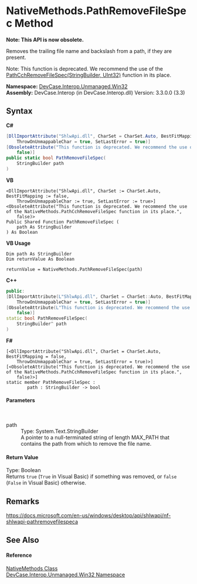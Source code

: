 # NativeMethods.PathRemoveFileSpec Method 
 

**Note: This API is now obsolete.**

Removes the trailing file name and backslash from a path, if they are present. 

 Note: This function is deprecated. We recommend the use of the <a href="M_DevCase_Interop_Unmanaged_Win32_NativeMethods_PathCchRemoveFileSpec">PathCchRemoveFileSpec(StringBuilder, UInt32)</a> function in its place.

**Namespace:**&nbsp;<a href="N_DevCase_Interop_Unmanaged_Win32">DevCase.Interop.Unmanaged.Win32</a><br />**Assembly:**&nbsp;DevCase.Interop (in DevCase.Interop.dll) Version: 3.3.0.0 (3.3)

## Syntax

**C#**<br />
``` C#
[DllImportAttribute("ShlwApi.dll", CharSet = CharSet.Auto, BestFitMapping = false, 
	ThrowOnUnmappableChar = true, SetLastError = true)]
[ObsoleteAttribute("This function is deprecated. We recommend the use of the NativeMethods.PathCchRemoveFileSpec function in its place.", 
	false)]
public static bool PathRemoveFileSpec(
	StringBuilder path
)
```

**VB**<br />
``` VB
<DllImportAttribute("ShlwApi.dll", CharSet := CharSet.Auto, BestFitMapping := false, 
	ThrowOnUnmappableChar := true, SetLastError := true>]
<ObsoleteAttribute("This function is deprecated. We recommend the use of the NativeMethods.PathCchRemoveFileSpec function in its place.", 
	false)>
Public Shared Function PathRemoveFileSpec ( 
	path As StringBuilder
) As Boolean
```

**VB Usage**<br />
``` VB Usage
Dim path As StringBuilder
Dim returnValue As Boolean

returnValue = NativeMethods.PathRemoveFileSpec(path)
```

**C++**<br />
``` C++
public:
[DllImportAttribute(L"ShlwApi.dll", CharSet = CharSet::Auto, BestFitMapping = false, 
	ThrowOnUnmappableChar = true, SetLastError = true)]
[ObsoleteAttribute(L"This function is deprecated. We recommend the use of the NativeMethods.PathCchRemoveFileSpec function in its place.", 
	false)]
static bool PathRemoveFileSpec(
	StringBuilder^ path
)
```

**F#**<br />
``` F#
[<DllImportAttribute("ShlwApi.dll", CharSet = CharSet.Auto, BestFitMapping = false, 
	ThrowOnUnmappableChar = true, SetLastError = true)>]
[<ObsoleteAttribute("This function is deprecated. We recommend the use of the NativeMethods.PathCchRemoveFileSpec function in its place.", 
	false)>]
static member PathRemoveFileSpec : 
        path : StringBuilder -> bool 

```


#### Parameters
&nbsp;<dl><dt>path</dt><dd>Type: System.Text.StringBuilder<br />A pointer to a null-terminated string of length MAX_PATH that contains the path from which to remove the file name.</dd></dl>

#### Return Value
Type: Boolean<br />Returns `true` (`True` in Visual Basic) if something was removed, or `false` (`False` in Visual Basic) otherwise.

## Remarks
<a href="https://docs.microsoft.com/en-us/windows/desktop/api/shlwapi/nf-shlwapi-pathremovefilespeca" target="_blank">https://docs.microsoft.com/en-us/windows/desktop/api/shlwapi/nf-shlwapi-pathremovefilespeca</a>

## See Also


#### Reference
<a href="T_DevCase_Interop_Unmanaged_Win32_NativeMethods">NativeMethods Class</a><br /><a href="N_DevCase_Interop_Unmanaged_Win32">DevCase.Interop.Unmanaged.Win32 Namespace</a><br />